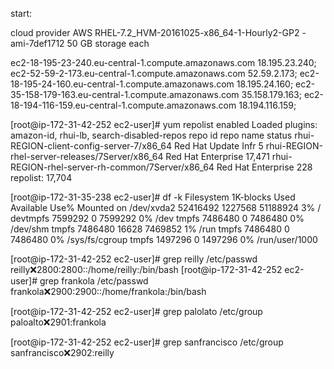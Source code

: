 start:

cloud provider AWS
RHEL-7.2_HVM-20161025-x86_64-1-Hourly2-GP2 - ami-7def1712
50 GB storage each

ec2-18-195-23-240.eu-central-1.compute.amazonaws.com  18.195.23.240;
ec2-52-59-2-173.eu-central-1.compute.amazonaws.com    52.59.2.173;
ec2-18-195-24-160.eu-central-1.compute.amazonaws.com  18.195.24.160;
ec2-35-158-179-163.eu-central-1.compute.amazonaws.com 35.158.179.163;
ec2-18-194-116-159.eu-central-1.compute.amazonaws.com 18.194.116.159;

[root@ip-172-31-42-252 ec2-user]# yum repolist enabled
Loaded plugins: amazon-id, rhui-lb, search-disabled-repos
repo id                                          repo name           status
rhui-REGION-client-config-server-7/x86_64        Red Hat Update Infr      5
rhui-REGION-rhel-server-releases/7Server/x86_64  Red Hat Enterprise  17,471
rhui-REGION-rhel-server-rh-common/7Server/x86_64 Red Hat Enterprise     228
repolist: 17,704


[root@ip-172-31-35-238 ec2-user]# df -k
Filesystem     1K-blocks    Used Available Use% Mounted on
/dev/xvda2      52416492 1227568  51188924   3% /
devtmpfs         7599292       0   7599292   0% /dev
tmpfs            7486480       0   7486480   0% /dev/shm
tmpfs            7486480   16628   7469852   1% /run
tmpfs            7486480       0   7486480   0% /sys/fs/cgroup
tmpfs            1497296       0   1497296   0% /run/user/1000

[root@ip-172-31-42-252 ec2-user]# grep reilly /etc/passwd
reilly:x:2800:2800::/home/reilly:/bin/bash
[root@ip-172-31-42-252 ec2-user]# grep frankola /etc/passwd            
frankola:x:2900:2900::/home/frankola:/bin/bash

[root@ip-172-31-42-252 ec2-user]# grep palolato /etc/group
paloalto:x:2901:frankola

[root@ip-172-31-42-252 ec2-user]# grep sanfrancisco /etc/group
sanfrancisco:x:2902:reilly
